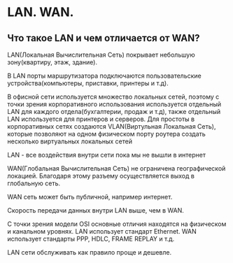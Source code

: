 # LAN. WAN.

## Что такое LAN и чем отличается от WAN?
LAN(Локальная Вычислительная Сеть) покрывает небольшую зону(квартиру, этаж, здание).

В LAN порты маршрутизатора подключаются пользовательские устройства(компьютеры, приставки, принтеры и т.д).

В офисной сети используется множество локальных сетей, поэтому с точки зрения корпоративного использования используется отдельный LAN для каждого отдела(бухгалтерии, продаж и т.д), также отдельный LAN используется для принтеров и серверов.
Для простоты в корпоративных сетях создаются VLAN(Виртульная Локальная Сеть), которые позволяют на одном физическом порту роутера создать несколько виртуальных локальных сетей

LAN - все воздействия внутри сети пока мы не вышли в интернет

WAN(Глобальная Вычислительная Сеть) не ограничена географической локацией. Благодаря этому разъему осуществляется выход в глобальную сеть.

WAN сеть может быть публичной, например интернет.

Скорость передачи данных внутри LAN выше, чем в WAN. 

С точки зрения модели OSI основные отличия находятся на физическом и канальном уровнях.
LAN использует стандарт Ethernet.
WAN использует стандарты PPP, HDLC, FRAME REPLAY и т.д.

LAN сети обслуживать как правило проще и дешевле.
